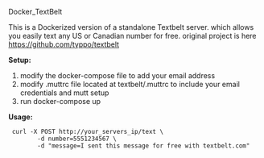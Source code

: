 ﻿Docker_TextBelt



This is a Dockerized version of a standalone Textbelt server.
which allows you easily text any US or Canadian  number for free.
original project is here https://github.com/typpo/textbelt


**Setup:**
1. modify the docker-compose file to add your email address
2. modify .muttrc file located at textbelt/.muttrc to include your email credentials and mutt setup
3. run docker-compose up



**Usage:**
   

     curl -X POST http://your_servers_ip/text \
            -d number=5551234567 \
            -d "message=I sent this message for free with textbelt.com"
